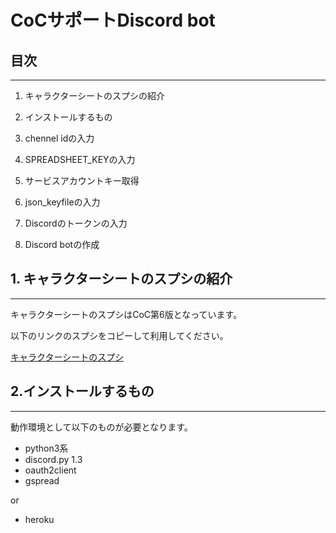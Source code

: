# CoCサポートDiscord bot

## 目次
----
1. キャラクターシートのスプシの紹介

1. インストールするもの

1. chennel idの入力

1. SPREADSHEET_KEYの入力

1. サービスアカウントキー取得

1. json_keyfileの入力

1. Discordのトークンの入力

1. Discord botの作成

## 1. キャラクターシートのスプシの紹介
---
キャラクターシートのスプシはCoC第6版となっています。

以下のリンクのスプシをコピーして利用してください。

[キャラクターシートのスプシ](
https://docs.google.com/spreadsheets/d/1ByjbgapG7UmpT6AoQwB32EUCJaULlCT5-kUGZBQ1-dI/edit?usp=sharing)

## 2.インストールするもの
---
動作環境として以下のものが必要となります。
* python3系
* discord.py 1.3
* oauth2client
* gspread

or 

* heroku

